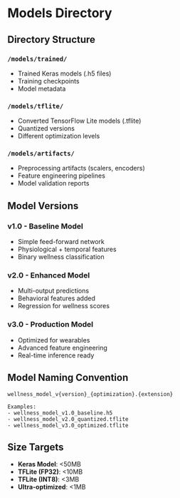 # Models Directory

## Directory Structure

### `/models/trained/`

- Trained Keras models (.h5 files)
- Training checkpoints
- Model metadata

### `/models/tflite/`

- Converted TensorFlow Lite models (.tflite)
- Quantized versions
- Different optimization levels

### `/models/artifacts/`

- Preprocessing artifacts (scalers, encoders)
- Feature engineering pipelines
- Model validation reports

## Model Versions

### v1.0 - Baseline Model

- Simple feed-forward network
- Physiological + temporal features
- Binary wellness classification

### v2.0 - Enhanced Model

- Multi-output predictions
- Behavioral features added
- Regression for wellness scores

### v3.0 - Production Model

- Optimized for wearables
- Advanced feature engineering
- Real-time inference ready

## Model Naming Convention

```
wellness_model_v{version}_{optimization}.{extension}

Examples:
- wellness_model_v1.0_baseline.h5
- wellness_model_v2.0_quantized.tflite
- wellness_model_v3.0_optimized.tflite
```

## Size Targets

- **Keras Model**: <50MB
- **TFLite (FP32)**: <10MB
- **TFLite (INT8)**: <3MB
- **Ultra-optimized**: <1MB
